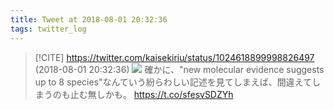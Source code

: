 ```yaml
---
title: Tweet at 2018-08-01 20:32:36
tags: twitter_log
---
```


> [!CITE] https://twitter.com/kaisekiriu/status/1024618899998826497 (2018-08-01 20:32:36)
> ![](https://twitter.com/kaisekiriu/status/1024618899998826497)
> 確かに、"new molecular evidence suggests up to 8 species"なんていう紛らわしい記述を見てしまえば、間違えてしまうのも止む無しかも。
> https://t.co/sfesvSDZYh
